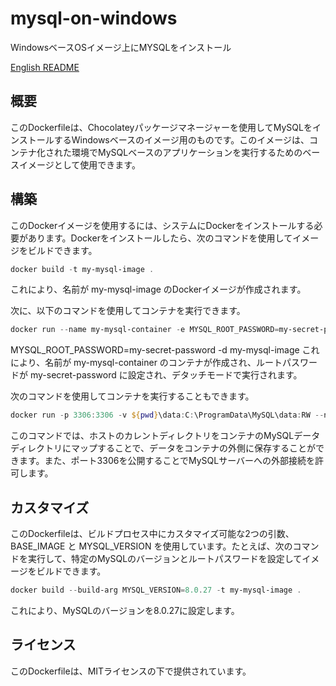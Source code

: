 # mysql-on-windows

WindowsベースOSイメージ上にMYSQLをインストール

[English README](../README.md)

## 概要

このDockerfileは、Chocolateyパッケージマネージャーを使用してMySQLをインストールするWindowsベースのイメージ用のものです。このイメージは、コンテナ化された環境でMySQLベースのアプリケーションを実行するためのベースイメージとして使用できます。

## 構築

このDockerイメージを使用するには、システムにDockerをインストールする必要があります。Dockerをインストールしたら、次のコマンドを使用してイメージをビルドできます。

```powershell
docker build -t my-mysql-image .
```

これにより、名前が my-mysql-image のDockerイメージが作成されます。

次に、以下のコマンドを使用してコンテナを実行できます。

```powershell
docker run --name my-mysql-container -e MYSQL_ROOT_PASSWORD=my-secret-password -d my-mysql-image
```

MYSQL_ROOT_PASSWORD=my-secret-password -d my-mysql-image
これにより、名前が my-mysql-container のコンテナが作成され、ルートパスワードが my-secret-password に設定され、デタッチモードで実行されます。

次のコマンドを使用してコンテナを実行することもできます。

```powershell
docker run -p 3306:3306 -v ${pwd}\data:C:\ProgramData\MySQL\data:RW --name my-mysql-container -e MYSQL_ROOT_PASSWORD=my-secret-password -d my-mysql-image
```

このコマンドでは、ホストのカレントディレクトリをコンテナのMySQLデータディレクトリにマップすることで、データをコンテナの外側に保存することができます。また、ポート3306を公開することでMySQLサーバーへの外部接続を許可します。

## カスタマイズ

このDockerfileは、ビルドプロセス中にカスタマイズ可能な2つの引数、BASE_IMAGE と MYSQL_VERSION を使用しています。たとえば、次のコマンドを実行して、特定のMySQLのバージョンとルートパスワードを設定してイメージをビルドできます。

```powershell
docker build --build-arg MYSQL_VERSION=8.0.27 -t my-mysql-image .
```

これにより、MySQLのバージョンを8.0.27に設定します。

## ライセンス

このDockerfileは、MITライセンスの下で提供されています。

